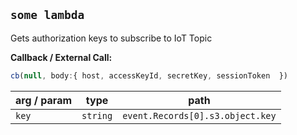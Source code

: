 ## `some lambda`


Gets authorization keys to subscribe to IoT Topic


**Callback / External Call:**

```js
cb(null, body:{ host, accessKeyId, secretKey, sessionToken  })
```

arg / param | type | path
--- | --- | ---
`key` | `string` | `event.Records[0].s3.object.key`
<br/> 
